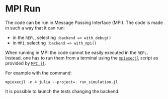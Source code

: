 # MPI Run
The code can be run in Message Passing Interface (MPI). 
The code is made in such a way that it can run:
 - in the `REPL`, selecting `:backend => with_debug()`
 - in `MPI`, selecting `:backend => with_mpi()`

 When running in MPI the code cannot be easily executed in the `REPL`. Instead, one has to run them from a terminal using the [`mpiexecjl`](https://juliaparallel.org/MPI.jl/stable/configuration/#Julia-wrapper-for-mpiexec) script as provided by [`MPI.jl`](https://github.com/JuliaParallel/MPI.jl). 

For example with the command: 

 `mpiexecjl -n 4 julia --project=. run_simulation.jl`

It is possible to launch the tests changing the backend.